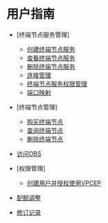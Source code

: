 # 用户指南

-   [终端节点服务管理]
    -   [创建终端节点服务](创建终端节点服务.md)
    -   [查看终端节点服务](查看终端节点服务.md)
    -   [删除终端节点服务](删除终端节点服务.md)
    -   [连接管理](连接管理.md)
    -   [终端节点服务权限管理](终端节点服务权限管理.md)
    -   [端口映射](端口映射.md)

-   [终端节点管理]
    -   [购买终端节点](购买终端节点.md)
    -   [查询终端节点](查询终端节点.md)
    -   [删除终端节点](删除终端节点.md)

-   [访问OBS](访问OBS.md)
-   [权限管理]
    -   [创建用户并授权使用VPCEP](创建用户并授权使用VPCEP.md)

-   [配额调整](配额调整.md)
-   [修订记录](修订记录.md)


